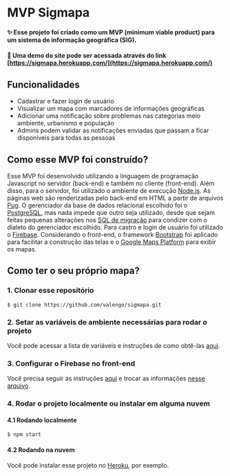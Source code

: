 # MVP Sigmapa
#### ✨ Esse projeto foi criado como um MVP (minimum viable product) para um sistema de informação geográfica (SIG).
#### 🚀 Uma demo do site pode ser acessada através  do link [https://sigmapa.herokuapp.com/](https://sigmapa.herokuapp.com/)

## Funcionalidades
* Cadastrar e fazer login de usuário
* Visualizar um mapa com marcadores de informações geográficas
* Adicionar uma notificação sobre problemas nas categorias meio ambiente, urbanismo e população
* Admins podem validar as notificações enviadas que passam a ficar disponíveis para todas as pessoas


## Como esse MVP foi construído?
Esse MVP foi desenvolvido utilizando a linguagem de programação Javascript no servidor (back-end) e também no cliente (front-end). Além disso, para o servidor, foi utilizado o
ambiente de execução [Node.js](https://nodejs.org/en/). As páginas web são renderizadas pelo back-end em HTML a partir de arquivos [Pug](https://pugjs.org/api/getting-started.html).
O gerenciador da base de dados relacional escolhido foi o [PostgreSQL](https://www.postgresql.org/), mas nada impede que outro seja utilizado, desde que sejam feitas pequenas 
alterações nos [SQL de migração](https://github.com/valengo/sigmapa/tree/master/details/db/migrations) para condizer com o dialeto do gerenciador escolhido. Para castro e login
de usuário foi utilizado o [Firebase](https://firebase.google.com/). Considerando o front-end, o framework [Bootstrap](https://getbootstrap.com/) foi aplicado para facilitar a construção das telas e o 
[Google Maps Platform](https://developers.google.com/maps/documentation) para exibir os mapas.

## Como ter o seu próprio mapa? 
### 1. Clonar esse repositório
  ```
  $ git clone https://github.com/valengo/sigmapa.git
  ```
### 2. Setar as variáveis de ambiente necessárias para rodar o projeto
Você pode acessar a lista de variáveis e instruções de como obtê-las [aqui](https://github.com/valengo/sigmapa/blob/master/.env.example).

### 3. Configurar o Firebase no front-end
Você precisa seguir as instruções [aqui](https://firebase.google.com/) e trocar as informações [nesse arquivo](https://github.com/valengo/sigmapa/blob/master/public/javascripts/firebase.js).

### 4. Rodar o projeto localmente ou instalar em alguma nuvem
#### 4.1 Rodando localmente
  ```
  $ npm start
  ```
#### 4.2 Rodando na nuvem
Você pode instalar esse projeto no [Heroku](https://www.heroku.com/), por exemplo. 
